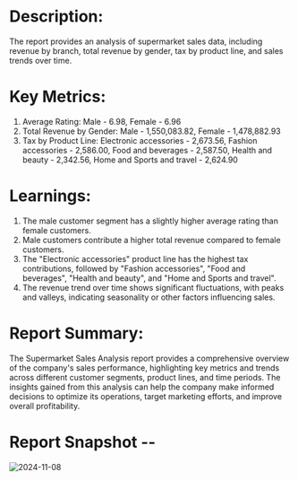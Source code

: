 # Description:
The report provides an analysis of supermarket sales data, including revenue by branch, total revenue by gender, 
tax by product line, and sales trends over time.

# Key Metrics:
1. Average Rating: Male - 6.98, Female - 6.96
2. Total Revenue by Gender: Male - 1,550,083.82, Female - 1,478,882.93
3. Tax by Product Line: Electronic accessories - 2,673.56, Fashion accessories - 2,586.00, Food and beverages - 2,587.50, Health and beauty - 2,342.56, Home and Sports and travel - 2,624.90

# Learnings:
1. The male customer segment has a slightly higher average rating than female customers.
2. Male customers contribute a higher total revenue compared to female customers.
3. The "Electronic accessories" product line has the highest tax contributions, followed by "Fashion accessories", "Food and beverages", "Health and beauty", and "Home and Sports and travel".
4. The revenue trend over time shows significant fluctuations, with peaks and valleys, indicating seasonality or other factors influencing sales.

# Report Summary:
The Supermarket Sales Analysis report provides a comprehensive overview of the company's sales performance, highlighting 
key metrics and trends across different customer segments, product lines, and time periods. The insights gained from this 
analysis can help the company make informed decisions to optimize its operations, target marketing efforts, and improve overall profitability.

# Report Snapshot --
![2024-11-08](https://github.com/user-attachments/assets/f3560c2a-d76b-4bc2-b23b-fc5275d5eb88)

